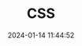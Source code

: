 ﻿---
title: CSS
categories:
- Front end
- HTML_CSS_JS_JQuery
tags:
- Front end
date: 2024-01-14 11:44:52
---

